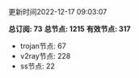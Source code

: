 更新时间2022-12-17 09:03:07

**总订阅: 73**
**总节点: 1215**
**有效节点: 317**
- trojan节点: 67
- v2ray节点: 228
- ss节点: 22
